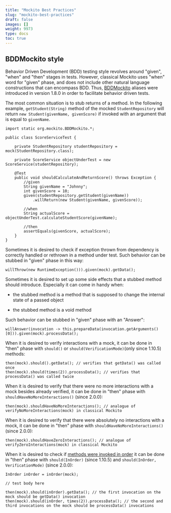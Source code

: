 ```yaml
---
title: "Mockito Best Practices"
slug: "mockito-best-practices"
draft: false
images: []
weight: 9973
type: docs
toc: true
---
```


## BDDMockito style
Behavior Driven Development (BDD) testing style revolves around "given",  "when" and "then" stages in tests. However, classical Mockito uses "when" word for "given" phase, and does not include other natural language constructions that can encompass BDD. Thus, [BDDMockito][1] aliases were introduced in version 1.8.0 in order to facilitate behavior driven tests.

The most common situation is to stub returns of a method. In the following example, `getStudent(String)` method of the mocked `StudentRepository` will return `new Student(givenName, givenScore)` if invoked with an argument that is equal to `givenName`.

    import static org.mockito.BDDMockito.*;

    public class ScoreServiceTest {

        private StudentRepository studentRepository = mock(StudentRepository.class);

        private ScoreService objectUnderTest = new ScoreService(studentRepository);

        @Test
        public void shouldCalculateAndReturnScore() throws Exception {
            //given
            String givenName = "Johnny";
            int givenScore = 10;
            given(studentRepository.getStudent(givenName))
                .willReturn(new Student(givenName, givenScore));
    
            //when
            String actualScore = objectUnderTest.calculateStudentScore(givenName);
    
            //then
            assertEquals(givenScore, actualScore);
        }
    }

Sometimes it is desired to check if exception thrown from dependency is correctly handled or rethrown in a method under test. Such behavior can be stubbed in "given" phase in this way:

    willThrow(new RuntimeException())).given(mock).getData();

Sometimes it is desired to set up some side effects that a stubbed method should introduce. Especially it can come in handy when: 

 - the stubbed method is a method that is supposed to change the
   internal state of a passed object

 - the stubbed method is a void method

Such behavior can be stubbed in "given" phase with an "Answer":

    willAnswer(invocation -> this.prepareData(invocation.getArguments()[0])).given(mock).processData();

When it is desired to verify interactions with a mock, it can be done in "then" phase with `should()` or `should(VerificationMode)`(only since 1.10.5) methods:

    then(mock).should().getData(); // verifies that getData() was called once
    then(mock).should(times(2)).processData(); // verifies that processData() was called twice

When it is desired to verify that there were no more interactions with a mock besides already verified, it can be done in "then" phase with `shouldHaveNoMoreInteractions()` (since 2.0.0):

    then(mock).shouldHaveNoMoreInteractions(); // analogue of verifyNoMoreInteractions(mock) in classical Mockito

When it is desired to verify that there were absolutely no interactions with a mock, it can be done in "then" phase with `shouldHaveNoMoreInteractions()` (since 2.0.0):

    then(mock).shouldHaveZeroInteractions(); // analogue of verifyZeroInteractions(mock) in classical Mockito

When it is desired to check if [methods were invoked in order][2] it can be done in "then" phase with `should(InOrder)` (since 1.10.5) and `should(InOrder, VerificationMode)` (since 2.0.0):

    InOrder inOrder = inOrder(mock);

    // test body here

    then(mock).should(inOrder).getData(); // the first invocation on the mock should be getData() invocation
    then(mock).should(inOrder, times(2)).processData(); // the second and third invocations on the mock should be processData() invocations


  [1]: http://site.mockito.org/mockito/docs/current/org/mockito/BDDMockito.html
  [2]: http://site.mockito.org/mockito/docs/current/org/mockito/Mockito.html#in_order_verification

